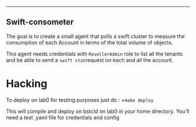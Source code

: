 ------------------
 Swift-consometer
------------------
The goal is to create a small agent that polls a swift cluster
to measure the consumption of each Account in terms of the total
volume of objects.

This agent needs credentials with `ResellerAdmin` role
to list all the tenants and be able to send a `swift stat`request on
each and all the account.


# Hacking

To deploy on lab0 for testing purposes just do :
+`make deploy`

This will compile and deploy on bstcld on lab0 in your home directory.
You'll need a test .yaml file for credentials and config
